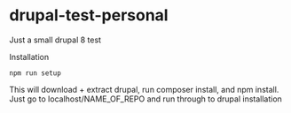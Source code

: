 # drupal-test-personal
Just a small drupal 8 test

Installation

```shell
npm run setup
```

This will download + extract drupal, run composer install, and npm install.
Just go to localhost/NAME_OF_REPO and run through to drupal installation
